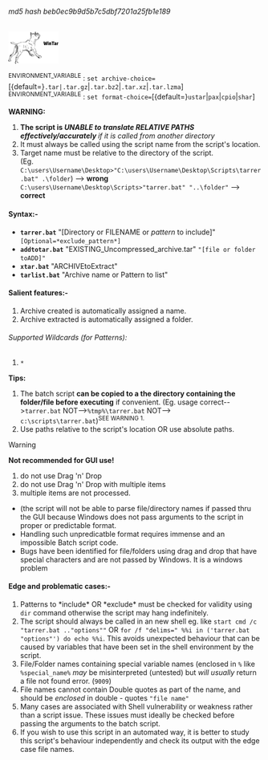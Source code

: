 ###### md5 hash beb0ec9b9d5b7c5dbf7201a25fb1e189<br>
<img src="wintar.png" width=100>

<SUP>ENVIRONMENT_VARIABLE</SUP> : `set archive-choice=`[{default=}`.tar|.tar.gz`|`.tar.bz2`|`.tar.xz`|`.tar.lzma`]<br>
<SUP>ENVIRONMENT_VARIABLE</SUP> : `set format-choice=`[{default=}`ustar`|`pax`|`cpio`|`shar`]

<B>WARNING:
1. The script is *UNABLE to translate RELATIVE PATHS effectively/accurately* </b>*if it is called from another directory*<br>
2. It must always be called using the script name from the script's location.   <br>
3. Target name must be relative to the directory of the script. <br> (Eg. `C:\users\Username\Desktop>"C:\users\Username\Desktop\Scripts\tarrer.bat" .\folder`) --> <b>wrong</b><br>`C:\users\Username\Desktop\Scripts>"tarrer.bat" "..\folder"` --> <b>correct</b><br>

#### Syntax:-
+ <b>`tarrer.bat`</b> "[Directory or FILENAME or *pattern* to include]" `[Optional=*exclude_pattern*]`<br>
+ <b>`addtotar.bat`</b> "EXISTING_Uncompressed_archive.tar" `"[file or folder toADD]"`<br>
+ <b>`xtar.bat`</b> "ARCHIVEtoExtract"
+ <b>`tarlist.bat`</b> "Archive name or Pattern to list"

#### Salient features:-
1. Archive created is automatically assigned a name.
2. Archive extracted is automatically assigned a folder.

###### Supported Wildcards (for Patterns):
1. `*`

<b>Tips:</b>
1. The batch script <b>can be copied to a the directory containing the folder/file before executing</b> if convenient. (Eg. usage correct-->`tarrer.bat` NOT-->`%tmp%\tarrer.bat` NOT--> `c:\scripts\tarrer.bat`)<sup>SEE WARNING 1.</SUP>
2. Use paths relative to the script's location OR use absolute paths.

>[!WARNING]
> <b>Not recommended for GUI use!</b>
>1. do not use Drag 'n' Drop<br>
>2. do not use Drag 'n' Drop with multiple items<br>
>3. multiple items are not processed.<br>
>+ (the script will not be able to parse file/directory names if passed thru the GUI because Windows does not pass arguments to the script in proper or predictable format.
>+ Handling such unpredicatble format requires immense and an impossible Batch script code. 
>+ Bugs have been identified for file/folders using drag and drop that have special characters and are not passed by Windows. It is a windows problem

#### Edge and problematic cases:-
1. Patterns to \*include\* OR \*exclude\* must be checked for validity using `dir` command otherwise the script may hang indefinitely.
2. The script should always be called in an new shell eg. like `start cmd /c "tarrer.bat .."options""` OR `for /f "delims=" %%i in ('tarrer.bat "options"') do echo %%i`. This avoids unexpected behaviour that can be caused by variables that have been set in the shell environment by the script.
3. File/Folder names containing special variable names (enclosed in `%` like `%special_name%` *may* be misinterpreted (untested) but *will usually* return a file not found error. (`9009`)
4. File names cannot contain Double quotes as part of the name, and should be *enclosed* in double - quotes `"file name"`
5. Many cases are associated with Shell vulnerability or weakness rather than a script issue. These issues must ideally be checked before passing the arguments to the batch script.
6. If you wish to use this script in an automated way, it is better to study this script's behaviour independently and check its output with the edge case file names.
